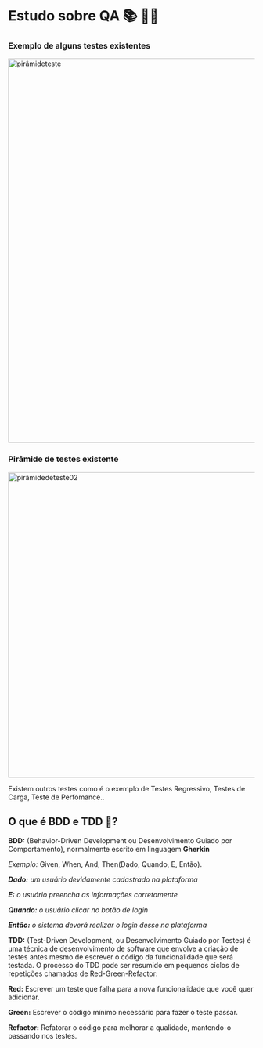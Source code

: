 # Estudo sobre QA 📚 🕵️‍♂️

### Exemplo de alguns testes existentes
<img align="center" width="784" alt="pirâmideteste" src="https://github.com/Thiago142/estudos-testes/assets/19669432/0f8992dc-8e4b-4857-8c73-16e71a3ae1c3">

### Pirâmide de testes existente
<img align="center" width="623" alt="pirâmidedeteste02" src="https://github.com/Thiago142/estudos-testes/assets/19669432/69cb3ab3-735f-4177-8c84-2c7324cc6c46">

Existem outros testes como é o exemplo de Testes Regressivo, Testes de Carga, Teste de Perfomance..

## O que é BDD e TDD 🤔?
 **BDD:** (Behavior-Driven Development ou Desenvolvimento Guiado por Comportamento), normalmente escrito em linguagem **Gherkin**
  
   *Exemplo:*  Given, When, And, Then(Dado, Quando, E, Então).
   
   ***Dado:** um usuário devidamente cadastrado na plataforma*
   
   ***E:** o usuário preencha as informações corretamente*
   
   ***Quando:** o usuário clicar no botão de login*
   
   ***Então:** o sistema deverá realizar o login desse na plataforma*
   
 
 **TDD:** (Test-Driven Development, ou Desenvolvimento Guiado por Testes) é uma técnica de desenvolvimento de software que envolve a criação de testes antes mesmo de escrever o
  código da funcionalidade que será testada. O processo do TDD pode ser resumido em pequenos ciclos de repetições chamados de Red-Green-Refactor:
 
**Red:** Escrever um teste que falha para a nova funcionalidade que você quer adicionar.

**Green:** Escrever o código mínimo necessário para fazer o teste passar.

**Refactor:** Refatorar o código para melhorar a qualidade, mantendo-o passando nos testes.
